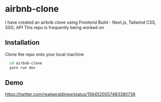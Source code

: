 
# airbnb-clone

I have created an airbnb clone using Frontend Build - Next.js, Tailwind CSS, SSG, API
This repo is frequently being worked on


## Installation

Clone the repo onto your local machine

```bash
  cd airbnb-clone
  yarn run dev
```
    
## Demo

https://twitter.com/realgeraldineg/status/1564520557483380736

